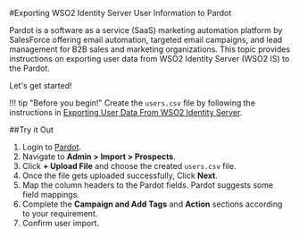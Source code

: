 #Exporting WSO2 Identity Server User Information to Pardot

Pardot is a software as a service (SaaS) marketing automation platform by SalesForce offering email automation,
targeted email campaigns, and lead management for B2B sales and marketing organizations. This topic provides 
instructions on exporting user data from WSO2 Identity Server (WSO2 IS) to the Pardot. 

Let's get started!

!!! tip "Before you begin!"
    Create the `users.csv` file by following the instructions in 
    [Exporting User Data From WSO2 Identity Server]({{base_path}}/sync-account-overview).

##Try it Out

1. Login to [Pardot](https://pi.pardot.com/).
2. Navigate to **Admin > Import > Prospects**.
    <!--![import-prospect-in-paradot]({{base_path}}/assets/img/tutorials/import-prospect-in-paradot.png) -->
3. Click **+ Upload File** and choose the created `users.csv` file.
    <!--![upload-file-in-paradot]({{base_path}}/assets/img/tutorials/upload-file-in-paradot.png) -->
4. Once the file gets uploaded successfully, Click **Next**.
   <!-- ![proceed-after-file-uploading-paradot]({{base_path}}/assets/img/tutorials/proceed-after-file-uploading-paradot.png) -->
5. Map the column headers to the Pardot fields. Pardot suggests some field mappings.
   <!-- ![map-fields-in-pardot]({{base_path}}/assets/img/tutorials/map-fields-in-pardot.png) -->
6. Complete the **Campaign and Add Tags** and **Action** sections according to your requirement.
7. Confirm user import.
